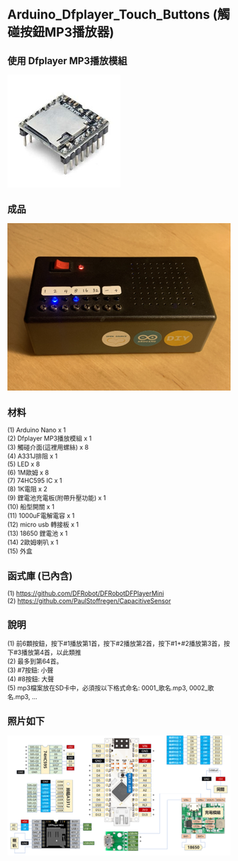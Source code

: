 # Arduino_Dfplayer_Touch_Buttons (觸碰按鈕MP3播放器)  
## 使用 Dfplayer MP3播放模組  
![image](https://github.com/Chihhao/Arduino_Dfplayer_Touch_Buttons/blob/main/image/4.jpg)  
## 成品  
![image](https://github.com/Chihhao/Arduino_Dfplayer_Touch_Buttons/blob/main/image/1.jpg)  
## 材料  
(1) Arduino Nano x 1  
(2) Dfplayer MP3播放模組 x 1  
(3) 觸碰介面(這裡用螺絲) x 8  
(4) A331J排阻 x 1  
(5) LED x 8  
(6) 1M歐姆 x 8  
(7) 74HC595 IC x 1  
(8) 1K電阻 x 2  
(9) 鋰電池充電板(附帶升壓功能) x 1  
(10) 船型開關 x 1  
(11) 1000uF電解電容 x 1  
(12) micro usb 轉接板 x 1  
(13) 18650 鋰電池 x 1  
(14) 2歐姆喇叭 x 1  
(15) 外盒  
## 函式庫 (已內含)  
(1) https://github.com/DFRobot/DFRobotDFPlayerMini  
(2) https://github.com/PaulStoffregen/CapacitiveSensor  
## 說明  
(1)  前6顆按鈕，按下#1播放第1首，按下#2播放第2首，按下#1+#2播放第3首，按下#3播放第4首，以此類推  
(2) 最多到第64首。  
(3) #7按鈕: 小聲  
(4) #8按鈕: 大聲  
(5) mp3檔案放在SD卡中，必須按以下格式命名: 0001_歌名.mp3, 0002_歌名.mp3, ...  
## 照片如下  
![image](https://github.com/Chihhao/Arduino_Dfplayer_Touch_Buttons/blob/main/image/wiring.png)  
